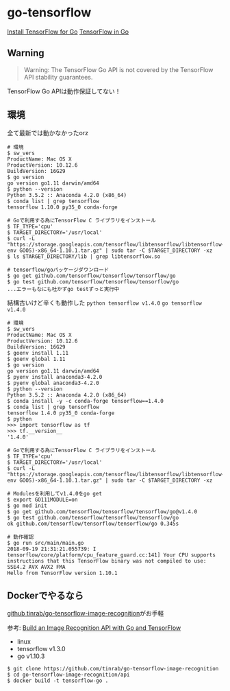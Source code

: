 
# go-tensorflow

[Install TensorFlow for Go](https://www.tensorflow.org/install/install_go)
[TensorFlow in Go](https://github.com/tensorflow/tensorflow/tree/master/tensorflow/go)

## Warning

> Warning: The TensorFlow Go API is not covered by the TensorFlow API stability guarantees.

TensorFlow Go APIは動作保証してない！

## 環境

全て最新では動かなかったorz

```
# 環境
$ sw_vers
ProductName: Mac OS X
ProductVersion:	10.12.6
BuildVersion: 16G29
$ go version
go version go1.11 darwin/amd64
$ python --version
Python 3.5.2 :: Anaconda 4.2.0 (x86_64)
$ conda list | grep tensorflow
tensorflow 1.10.0 py35_0 conda-forge

# Goで利用する為にTensorFlow C ライブラリをインストール
$ TF_TYPE='cpu'
$ TARGET_DIRECTORY='/usr/local'
$ curl -L "https://storage.googleapis.com/tensorflow/libtensorflow/libtensorflow-${TF_TYPE}-$(go env GOOS)-x86_64-1.10.1.tar.gz" | sudo tar -C $TARGET_DIRECTORY -xz
$ ls $TARGET_DIRECTORY/lib | grep libtensorflow.so

# tensorflow/goパッケージダウンロード
$ go get github.com/tensorflow/tensorflow/tensorflow/go
$ go test github.com/tensorflow/tensorflow/tensorflow/go
...エラーもなにも吐かずgo testずっと実行中
```

結構古いけど辛くも動作した `python tensorflow v1.4.0` `go tensorflow v1.4.0`

```
# 環境
$ sw_vers
ProductName: Mac OS X
ProductVersion:	10.12.6
BuildVersion: 16G29
$ goenv install 1.11
$ goenv global 1.11
$ go version
go version go1.11 darwin/amd64
$ pyenv install anaconda3-4.2.0
$ pyenv global anaconda3-4.2.0
$ python --version
Python 3.5.2 :: Anaconda 4.2.0 (x86_64)
$ conda install -y -c conda-forge tensorflow==1.4.0
$ conda list | grep tensorflow
tensorflow 1.4.0 py35_0 conda-forge
$ python
>>> import tensorflow as tf
>>> tf.__version__
'1.4.0'

# Goで利用する為にTensorFlow C ライブラリをインストール
$ TF_TYPE='cpu'
$ TARGET_DIRECTORY='/usr/local'
$ curl -L "https://storage.googleapis.com/tensorflow/libtensorflow/libtensorflow-${TF_TYPE}-$(go env GOOS)-x86_64-1.10.1.tar.gz" | sudo tar -C $TARGET_DIRECTORY -xz

# Modulesを利用してv1.4.0をgo get
$ export GO111MODULE=on
$ go mod init
$ go get github.com/tensorflow/tensorflow/tensorflow/go@v1.4.0
$ go test github.com/tensorflow/tensorflow/tensorflow/go
ok github.com/tensorflow/tensorflow/tensorflow/go 0.345s

# 動作確認
$ go run src/main/main.go
2018-09-19 21:31:21.055739: I tensorflow/core/platform/cpu_feature_guard.cc:141] Your CPU supports instructions that this TensorFlow binary was not compiled to use: SSE4.2 AVX AVX2 FMA
Hello from TensorFlow version 1.10.1
```


## Dockerでやるなら

[github tinrab/go-tensorflow-image-recognition](https://github.com/tinrab/go-tensorflow-image-recognition)がお手軽

参考: [Build an Image Recognition API with Go and TensorFlow](https://outcrawl.com/image-recognition-api-go-tensorflow/)

- linux
- tensorflow v1.3.0
- go v1.10.3

```
$ git clone https://github.com/tinrab/go-tensorflow-image-recognition
$ cd go-tensorflow-image-recognition/api
$ docker build -t tensorflow-go .
```
